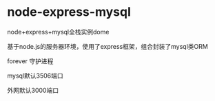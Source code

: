 # node-express-mysql

node+express+mysql全栈实例dome

基于node.js的服务器环境，使用了express框架，组合封装了mysql类ORM

forever 守护进程

mysql默认3506端口

外网默认3000端口
